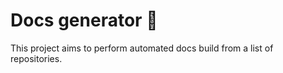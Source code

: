 # Docs generator :robot:

This project aims to perform automated docs build from a list of repositories.
